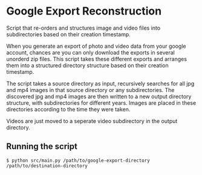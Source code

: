# Google Export Reconstruction
Script that re-orders and structures image and video files into subdirectories based on their creation timestamp.

When you generate an export of photo and video data from your google account, chances are you can only download the exports in several unorderd zip files. This script takes these different exports and arranges them into a structured directory structure based on their creation timestamp.

The script takes a source directory as input, recursively searches for all jpg and mp4 images in that source directory or any subdirectories. The discovered jpg and mp4 images are then written to a new output directory structure, with subdirectories for different years. Images are placed in these directories according to the time they were taken.

Videos are just moved to a seperate video subdirectory in the output directory.

## Running the script

`$ python src/main.py /path/to/google-export-directory /path/to/destination-directory`

